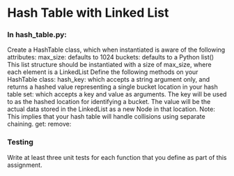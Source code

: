 # Hash Table with Linked List

### In hash_table.py:

Create a HashTable class, which when instantiated is aware of the following attributes:
max_size: defaults to 1024
buckets: defaults to a Python list()
This list structure should be instantiated with a size of max_size, where each element is a LinkedList
Define the following methods on your HashTable class:
hash_key: which accepts a string argument only, and returns a hashed value representing a single bucket location in your hash table
set: which accepts a key and value as arguments. The key will be used to as the hashed location for identifying a bucket. The value will be the actual data stored in the LinkedList as a new Node in that location.
Note: This implies that your hash table will handle collisions using separate chaining.
get:
remove:

### Testing

Write at least three unit tests for each function that you define as part of this assignment.
